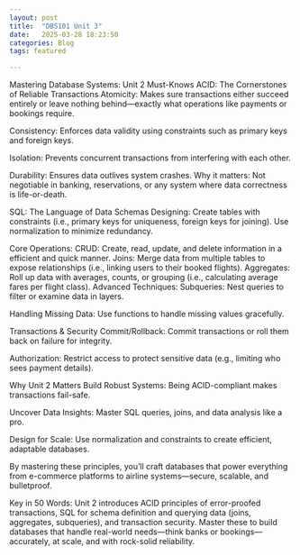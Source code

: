 ```yaml
---
layout: post
title:  "DBS101 Unit 3"
date:   2025-03-28 18:23:50
categories: Blog
tags: featured

---
```

Mastering Database Systems: Unit 2 Must-Knows
ACID: The Cornerstones of Reliable Transactions
Atomicity: Makes sure transactions either succeed entirely or leave nothing behind—exactly what operations like payments or bookings require.

Consistency: Enforces data validity using constraints such as primary keys and foreign keys.

Isolation: Prevents concurrent transactions from interfering with each other.

Durability: Ensures data outlives system crashes.
Why it matters: Not negotiable in banking, reservations, or any system where data correctness is life-or-death.

SQL: The Language of Data
Schemas Designing:
Create tables with constraints (i.e., primary keys for uniqueness, foreign keys for joining).
Use normalization to minimize redundancy.

Core Operations:
CRUD: Create, read, update, and delete information in a efficient and quick manner.
Joins: Merge data from multiple tables to expose relationships (i.e., linking users to their booked flights).
Aggregates: Roll up data with averages, counts, or grouping (i.e., calculating average fares per flight class).
Advanced Techniques:
Subqueries: Nest queries to filter or examine data in layers.

Handling Missing Data: Use functions to handle missing values gracefully.

Transactions & Security
Commit/Rollback: Commit transactions or roll them back on failure for integrity.

Authorization: Restrict access to protect sensitive data (e.g., limiting who sees payment details).

Why Unit 2 Matters
Build Robust Systems: Being ACID-compliant makes transactions fail-safe. 

Uncover Data Insights: Master SQL queries, joins, and data analysis like a pro.

Design for Scale: Use normalization and constraints to create efficient, adaptable databases.

By mastering these principles, you’ll craft databases that power everything from e-commerce platforms to airline systems—secure, scalable, and bulletproof.


Key in 50 Words:
Unit 2 introduces ACID principles of error-proofed transactions, SQL for schema definition and querying data (joins, aggregates, subqueries), and transaction security. Master these to build databases that handle real-world needs—think banks or bookings—accurately, at scale, and with rock-solid reliability.